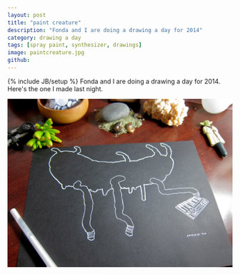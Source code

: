 ```yaml
---
layout: post
title: "paint creature"
description: "Fonda and I are doing a drawing a day for 2014"
category: drawing a day
tags: [spray paint, synthesizer, drawings]
image: paintcreature.jpg
github: 
---
```

{% include JB/setup %}
Fonda and I are doing a drawing a day for 2014. Here's the one I made last night.

<img src="/images/paintcreature.jpg" />